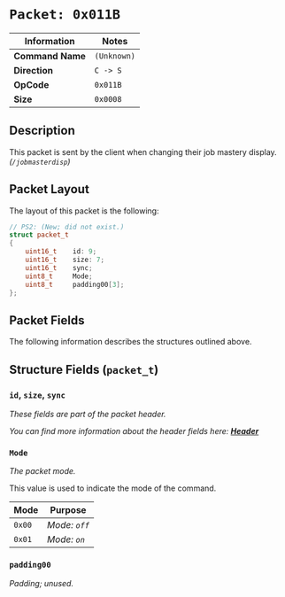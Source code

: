 # `Packet: 0x011B`

| Information               | Notes |
|---                        |---    |
| **Command Name**          | `(Unknown)` |
| **Direction**             | `C -> S` |
| **OpCode**                | `0x011B` |
| **Size**                  | `0x0008` |

## Description

This packet is sent by the client when changing their job mastery display. _(`/jobmasterdisp`)_

## Packet Layout

The layout of this packet is the following:

```cpp
// PS2: (New; did not exist.)
struct packet_t
{
    uint16_t    id: 9;
    uint16_t    size: 7;
    uint16_t    sync;
    uint8_t     Mode;
    uint8_t     padding00[3];
};
```

## Packet Fields

The following information describes the structures outlined above.

## Structure Fields (`packet_t`)

### `id`, `size`, `sync`

_These fields are part of the packet header._

_You can find more information about the header fields here: [**Header**](/world/HEADER.md)_

### `Mode`

_The packet mode._

This value is used to indicate the mode of the command.

| Mode | Purpose |
| --- | --- |
| `0x00` | _Mode: `off`_ |
| `0x01` | _Mode: `on`_ |

### `padding00`

_Padding; unused._
